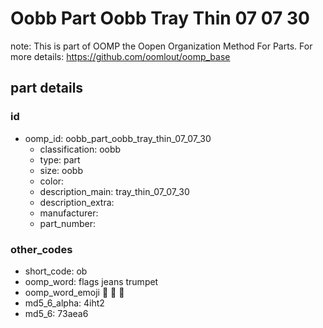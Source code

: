 # Oobb Part Oobb Tray Thin 07 07 30  

note: This is part of OOMP the Oopen Organization Method For Parts. For more details: https://github.com/oomlout/oomp_base

##  part details





### id
* oomp_id: oobb_part_oobb_tray_thin_07_07_30
  * classification: oobb
  * type: part
  * size: oobb
  * color: 
  * description_main: tray_thin_07_07_30
  * description_extra: 
  * manufacturer: 
  * part_number: 

### other_codes
* short_code: ob
* oomp_word: flags jeans trumpet
* oomp_word_emoji :flags: :jeans: :trumpet:
* md5_6_alpha: 4iht2
* md5_6: 73aea6